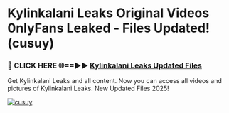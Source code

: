 # Kylinkalani Leaks Original Videos 0nlyFans Leaked - Files Updated! (cusuy)

<h3>🔴 CLICK HERE 🌐==►► <a href="https://tinyurl.com/2m67pmp6" rel="nofollow">Kylinkalani Leaks Updated Files</a></h3>

Get Kylinkalani Leaks and all content. Now you can access all videos and pictures of Kylinkalani Leaks. New Updated Files 2025!

[![cusuy](https://i.imgur.com/H4QAA4z.gif)](https://tinyurl.com/2m67pmp6)